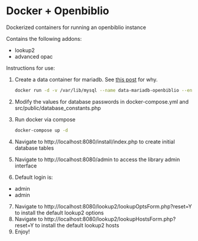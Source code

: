 Docker + Openbiblio
===================
Dockerized containers for running an openbiblio instance

Contains the following addons:
* lookup2
* advanced opac

Instructions for use:

1. Create a data container for mariadb. See [this post](http://container42.com/2013/12/16/persistent-volumes-with-docker-container-as-volume-pattern/) for why.

    ```bash
    docker run -d -v /var/lib/mysql --name data-mariadb-openbiblio --entrypoint /bin/echo mariadb
    ```
2. Modify the values for database passwords in docker-compose.yml and src/public/database_constants.php
3. Run docker via compose

    ```bash
    docker-compose up -d
    ```
4. Navigate to http://localhost:8080/install/index.php to create initial database tables
5. Navigate to http://localhost:8080/admin to access the library admin interface
6. Default login is:
  * admin
  * admin
7. Navigate to http://localhost:8080/lookup2/lookupOptsForm.php?reset=Y to install the default lookup2 options
8. Navigate to http://localhost:8080/lookup2/lookupHostsForm.php?reset=Y to install the default lookup2 hosts
9. Enjoy!
